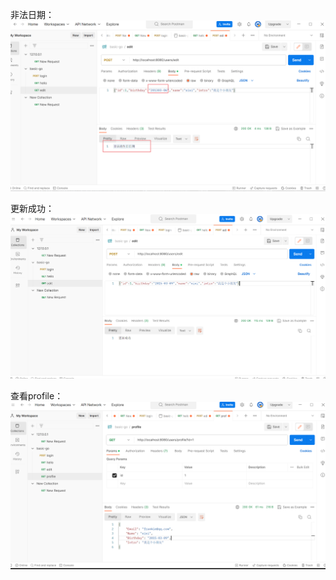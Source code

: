 

非法日期：
![Image text](https://github.com/frankiejun/gohomework/blob/main/week2/%E6%97%A5%E6%9C%9F%E9%9D%9E%E6%B3%95.png)


更新成功：
![Image text](https://github.com/frankiejun/gohomework/blob/main/week2/%E6%9B%B4%E6%96%B0%E6%88%90%E5%8A%9F.png)

查看profile：
![Image text](https://github.com/frankiejun/gohomework/blob/main/week2/%E6%9F%A5%E7%9C%8Bprofile.png)
